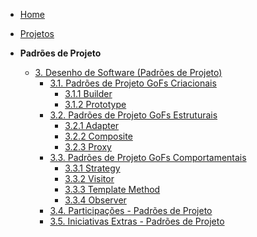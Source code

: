 <!-- docs/_sidebar.md -->

- [Home](/)
- [Projetos](/Projeto/Projeto.md)

- **Padrões de Projeto**
  - [3. Desenho de Software (Padrões de Projeto)](/PadroesDeProjeto/3.PadroesDeProjeto.md)
    - [3.1. Padrões de Projeto GoFs Criacionais](/PadroesDeProjeto/3.1.GoFsCriacionais.md)
      - [3.1.1 Builder](/PadroesDeProjeto/3.1.1.Builder.md)
      - [3.1.2 Prototype](/PadroesDeProjeto/3.2.3.prototype.md)
    - [3.2. Padrões de Projeto GoFs Estruturais](/PadroesDeProjeto/3.2.GoFsEstruturais.md)
      - [3.2.1 Adapter](/PadroesDeProjeto/3.2.1.Adapter.md)
      - [3.2.2 Composite](/PadroesDeProjeto/3.2.2.Composite.md)
      - [3.2.3 Proxy](/PadroesDeProjeto/3.2.4.proxy.md)
    - [3.3. Padrões de Projeto GoFs Comportamentais](/PadroesDeProjeto/3.3.GoFsComportamentais.md)
      - [3.3.1 Strategy](/PadroesDeProjeto/3.3.1.Strategy.md)
      - [3.3.2 Visitor](/PadroesDeProjeto/3.3.2.Visitor.md)
      - [3.3.3 Template Method](/PadroesDeProjeto/3.3.3.TemplateMethod.md)
      - [3.3.4 Observer](/PadroesDeProjeto/3.3.4.observer.md)
    - [3.4. Participações - Padrões de Projeto](/PadroesDeProjeto/3.4.ParticipacoesPadroes.md)
    - [3.5. Iniciativas Extras - Padrões de Projeto](/PadroesDeProjeto/3.5.IniciativasExtras.md)
